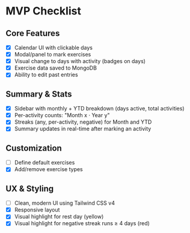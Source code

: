 # MVP Checklist

## Core Features
- [x] Calendar UI with clickable days
- [x] Modal/panel to mark exercises
- [x] Visual change to days with activity (badges on days)
- [x] Exercise data saved to MongoDB
- [x] Ability to edit past entries

## Summary & Stats
- [x] Sidebar with monthly + YTD breakdown (days active, total activities)
- [x] Per-activity counts: "Month x · Year y"
- [x] Streaks (any, per-activity, negative) for Month and YTD
- [x] Summary updates in real-time after marking an activity

## Customization
- [ ] Define default exercises
- [x] Add/remove exercise types

## UX & Styling
- [ ] Clean, modern UI using Tailwind CSS v4
- [x] Responsive layout
 - [x] Visual highlight for rest day (yellow)
 - [x] Visual highlight for negative streak runs ≥ 4 days (red)
